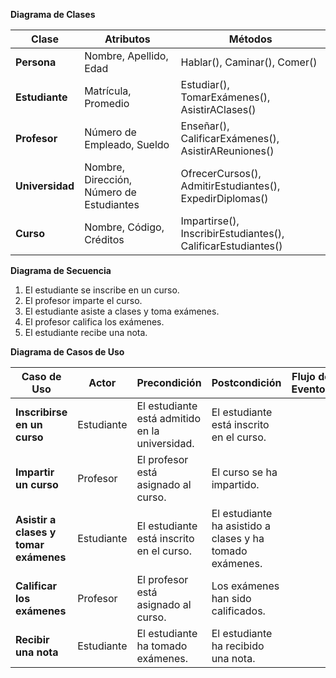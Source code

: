 **Diagrama de Clases**

| Clase | Atributos | Métodos |
|---|---|---|
| **Persona** | Nombre, Apellido, Edad | Hablar(), Caminar(), Comer() |
| **Estudiante** | Matrícula, Promedio | Estudiar(), TomarExámenes(), AsistirAClases() |
| **Profesor** | Número de Empleado, Sueldo | Enseñar(), CalificarExámenes(), AsistirAReuniones() |
| **Universidad** | Nombre, Dirección, Número de Estudiantes | OfrecerCursos(), AdmitirEstudiantes(), ExpedirDiplomas() |
| **Curso** | Nombre, Código, Créditos | Impartirse(), InscribirEstudiantes(), CalificarEstudiantes() |

**Diagrama de Secuencia**

1. El estudiante se inscribe en un curso.
2. El profesor imparte el curso.
3. El estudiante asiste a clases y toma exámenes.
4. El profesor califica los exámenes.
5. El estudiante recibe una nota.

**Diagrama de Casos de Uso**

| Caso de Uso | Actor | Precondición | Postcondición | Flujo de Eventos |
|---|---|---|---|---|
| **Inscribirse en un curso** | Estudiante | El estudiante está admitido en la universidad. | El estudiante está inscrito en el curso. |
| **Impartir un curso** | Profesor | El profesor está asignado al curso. | El curso se ha impartido. |
| **Asistir a clases y tomar exámenes** | Estudiante | El estudiante está inscrito en el curso. | El estudiante ha asistido a clases y ha tomado exámenes. |
| **Calificar los exámenes** | Profesor | El profesor está asignado al curso. | Los exámenes han sido calificados. |
| **Recibir una nota** | Estudiante | El estudiante ha tomado exámenes. | El estudiante ha recibido una nota. |